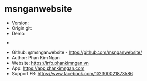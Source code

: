 # msnganwebsite
- Version: 
- Origin git:
- Demo:
+
- Github: @msnganwebsite - https://github.com/msnganwebsite/
- Author: Phan Kim Ngan
- Website: https://info.phankimngan.vn
- App: https://app.phankimngan.com
- Support FB: https://www.facebook.com/102300021873586
